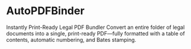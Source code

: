# AutoPDFBinder
Instantly Print-Ready Legal PDF Bundler Convert an entire folder of legal documents into a single, print-ready PDF—fully formatted with a table of contents, automatic numbering, and Bates stamping.
